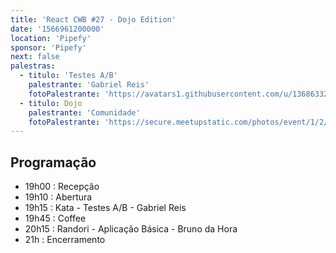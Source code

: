 ```yaml
---
title: 'React CWB #27 - Dojo Edition'
date: '1566961200000'
location: 'Pipefy'
sponsor: 'Pipefy'
next: false
palestras:
  - titulo: 'Testes A/B'
    palestrante: 'Gabriel Reis'
    fotoPalestrante: 'https://avatars1.githubusercontent.com/u/13686332?s=400&v=4'
  - titulo: Dojo
    palestrante: 'Comunidade'
    fotoPalestrante: 'https://secure.meetupstatic.com/photos/event/1/2/2/1/600_481324641.jpeg'
---
```


## Programação

- 19h00 : Recepção
- 19h10 : Abertura
- 19h15 : Kata - Testes A/B - Gabriel Reis
- 19h45 : Coffee
- 20h15 : Randori - Aplicação Básica - Bruno da Hora
- 21h : Encerramento
